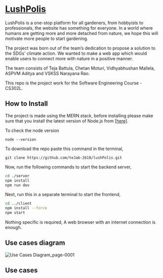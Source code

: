 # [LushPolis](https://github.com/teJab-2610/lushPolis/tree/master)

LushPolis is a one-stop platform for all gardeners, from hobbyists to professionals, the website has something for everyone. In a world where humans are getting more and more detached from nature, we hope this will motivate more people to start gardening.

The project was born out of the team’s dedication to propose a solution to the SDGs' climate action. We wanted to make a web app which would enable users to connect more with nature in a positive manner.

The team consists of Teja Battula, Chetan Moturi, Vidhyabhushan Mallela, ASPVM Aditya and VSKSS Narayana Rao.

This repo is the project work for the Software Engineering Course - CS302L.

## How to Install
The project is made using the MERN stack, before installing please make sure that you install the latest version of Node.js from [[here]](https://nodejs.org/en/download).

To check the node version
~~~shell
node --version
~~~

To download the repo paste this command in the terminal,
~~~shell
git clone https://github.com/teJab-2610/lushPolis.git
~~~

Now, run the following commands to start the backend server,
~~~bash
cd ./server
npm install
npm run dev
~~~

Next, run this in a separate terminal to start the frontend,
~~~bash
cd ../client
npm install --force
npm start
~~~

Nothing specific is required, A web browser with an internet connection is enough.
## Use cases diagram

![Use Cases Diagram_page-0001](https://i.imgur.com/p9sXvKU.jpg)


## Use cases

